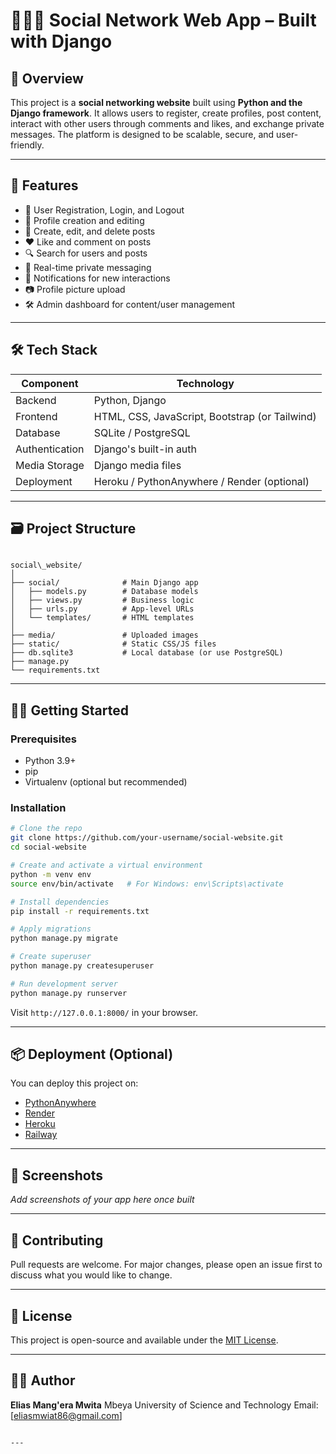 # 🧑‍🤝‍🧑 Social Network Web App – Built with Django

## 📖 Overview

This project is a **social networking website** built using **Python and the Django framework**. It allows users to register, create profiles, post content, interact with other users through comments and likes, and exchange private messages. The platform is designed to be scalable, secure, and user-friendly.

---

## 🚀 Features

- 🔐 User Registration, Login, and Logout
- 👤 Profile creation and editing
- 📝 Create, edit, and delete posts
- ❤️ Like and comment on posts
- 🔍 Search for users and posts
- 📨 Real-time private messaging
- 🧾 Notifications for new interactions
- 📷 Profile picture upload
- 🛠 Admin dashboard for content/user management

---

## 🛠 Tech Stack

| Component     | Technology         |
|---------------|--------------------|
| Backend       | Python, Django      |
| Frontend      | HTML, CSS, JavaScript, Bootstrap (or Tailwind) |
| Database      | SQLite / PostgreSQL |
| Authentication| Django's built-in auth |
| Media Storage | Django media files  |
| Deployment    | Heroku / PythonAnywhere / Render (optional) |

---

## 🗃 Project Structure

```

social\_website/
│
├── social/              # Main Django app
│   ├── models.py        # Database models
│   ├── views.py         # Business logic
│   ├── urls.py          # App-level URLs
│   └── templates/       # HTML templates
│
├── media/               # Uploaded images
├── static/              # Static CSS/JS files
├── db.sqlite3           # Local database (or use PostgreSQL)
├── manage.py
└── requirements.txt

````

---

## 🧑‍💻 Getting Started

### Prerequisites

- Python 3.9+
- pip
- Virtualenv (optional but recommended)

### Installation

```bash
# Clone the repo
git clone https://github.com/your-username/social-website.git
cd social-website

# Create and activate a virtual environment
python -m venv env
source env/bin/activate   # For Windows: env\Scripts\activate

# Install dependencies
pip install -r requirements.txt

# Apply migrations
python manage.py migrate

# Create superuser
python manage.py createsuperuser

# Run development server
python manage.py runserver
````

Visit `http://127.0.0.1:8000/` in your browser.

---

## 📦 Deployment (Optional)

You can deploy this project on:

* [PythonAnywhere](https://www.pythonanywhere.com/)
* [Render](https://render.com/)
* [Heroku](https://www.heroku.com/)
* [Railway](https://railway.app/)

---

## 📸 Screenshots

*Add screenshots of your app here once built*

---

## 🤝 Contributing

Pull requests are welcome. For major changes, please open an issue first to discuss what you would like to change.

---

## 📄 License

This project is open-source and available under the [MIT License](LICENSE).

---

## 👨‍💻 Author

**Elias Mang'era Mwita**
Mbeya University of Science and Technology
Email: \[[eliasmwiat86@gmail.com](mailto:eliasmwita86@gmail.com)]

```

---

